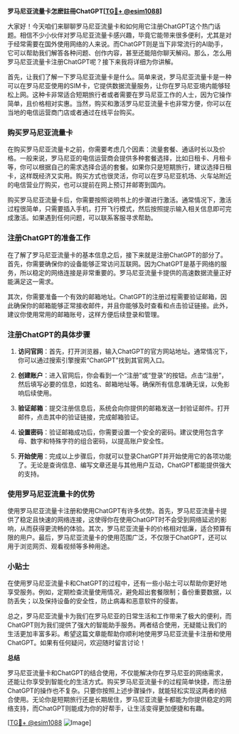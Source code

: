 **罗马尼亚流量卡怎麽註冊ChatGPT[[TG💪+ @esim1088](https://t.me/s/esim1088)]**

大家好！今天咱们来聊聊罗马尼亚流量卡和如何用它注册ChatGPT这个热门话题。相信不少小伙伴对罗马尼亚流量卡感兴趣，毕竟它能带来很多便利，尤其是对于经常需要在国外使用网络的人来说。而ChatGPT则是当下非常流行的AI助手，它可以帮助我们解答各种问题、创作内容，甚至还能陪你聊天解闷。那么，怎么用罗马尼亚流量卡注册ChatGPT呢？接下来我将详细为你讲解。

首先，让我们了解一下罗马尼亚流量卡是什么。简单来说，罗马尼亚流量卡是一种可以在罗马尼亚使用的SIM卡，它提供数据流量服务，让你在罗马尼亚境内能够轻松上网。这种卡非常适合短期旅行者或者需要在罗马尼亚工作的人士，因为它操作简单，且价格相对实惠。当然，购买和激活罗马尼亚流量卡也非常方便，你可以在当地的电信运营商门店或者通过在线平台购买。

### **购买罗马尼亚流量卡**

在购买罗马尼亚流量卡之前，你需要考虑几个因素：流量套餐、通话时长以及价格。一般来说，罗马尼亚的电信运营商会提供多种套餐选择，比如日租卡、月租卡等，你可以根据自己的需求选择合适的套餐。如果你只是短期旅行，建议选择日租卡，这样既经济又实用。购买方式也很灵活，你可以在罗马尼亚机场、火车站附近的电信营业厅购买，也可以提前在网上预订并邮寄到国内。

购买罗马尼亚流量卡后，你需要按照说明书上的步骤进行激活。通常情况下，激活过程很简单，只需要插入手机，打开飞行模式，然后按照提示输入相关信息即可完成激活。如果遇到任何问题，可以联系客服寻求帮助。

### **注册ChatGPT的准备工作**

在了解了罗马尼亚流量卡的基本信息之后，接下来就是注册ChatGPT的部分了。首先，你需要确保你的设备能够正常访问互联网。因为ChatGPT是基于网络的服务，所以稳定的网络连接是非常重要的。罗马尼亚流量卡提供的高速数据流量正好能满足这一需求。

其次，你需要准备一个有效的邮箱地址。ChatGPT的注册过程需要验证邮箱，因此确保你的邮箱能够正常接收邮件，并且你能够及时查看和点击验证链接。此外，建议你使用常用的邮箱账号，这样方便后续登录和管理。

### **注册ChatGPT的具体步骤**

1. **访问官网**：首先，打开浏览器，输入ChatGPT的官方网站地址。通常情况下，你可以通过搜索引擎搜索“ChatGPT”找到其官网入口。

2. **创建账户**：进入官网后，你会看到一个“注册”或“登录”的按钮。点击“注册”，然后填写必要的信息，如姓名、邮箱地址等。确保所有信息准确无误，以免影响后续使用。

3. **验证邮箱**：提交注册信息后，系统会向你提供的邮箱发送一封验证邮件。打开邮件，点击其中的验证链接，完成邮箱验证。

4. **设置密码**：验证邮箱成功后，你需要设置一个安全的密码。建议使用包含字母、数字和特殊字符的组合密码，以提高账户安全性。

5. **开始使用**：完成以上步骤后，你就可以登录ChatGPT并开始使用它的各项功能了。无论是查询信息、编写文章还是与其他用户互动，ChatGPT都能提供强大的支持。

### **使用罗马尼亚流量卡的优势**

使用罗马尼亚流量卡注册和使用ChatGPT有许多优势。首先，罗马尼亚流量卡提供了稳定且快速的网络连接，这使得你在使用ChatGPT时不会受到网络延迟的影响，从而获得更流畅的体验。其次，罗马尼亚流量卡的价格相对低廉，适合预算有限的用户。最后，罗马尼亚流量卡的使用范围广泛，不仅限于ChatGPT，还可以用于浏览网页、观看视频等多种用途。

### **小贴士**

在使用罗马尼亚流量卡和ChatGPT的过程中，还有一些小贴士可以帮助你更好地享受服务。例如，定期检查流量使用情况，避免超出套餐限制；备份重要数据，以防丢失；以及保持设备的安全性，防止病毒和恶意软件的侵害。

总之，罗马尼亚流量卡为我们在罗马尼亚的日常生活和工作带来了极大的便利，而ChatGPT则为我们提供了强大的智能助手服务。两者结合使用，无疑能让我们的生活更加丰富多彩。希望这篇文章能帮助你顺利地使用罗马尼亚流量卡注册和使用ChatGPT。如果有任何疑问，欢迎随时留言讨论！

**总结**

罗马尼亚流量卡和ChatGPT的结合使用，不仅能解决你在罗马尼亚的网络需求，还能让你享受到智能化的生活方式。购买罗马尼亚流量卡的过程简单快捷，而注册ChatGPT的操作也不复杂。只要你按照上述步骤操作，就能轻松实现这两者的结合使用。无论你是短期旅行还是长期居住，罗马尼亚流量卡都能为你提供稳定的网络支持，而ChatGPT则能成为你的好帮手，让生活变得更加便捷和有趣。

[[TG💪+ @esim1088](https://t.me/s/esim1088) ![Image](https://i.postimg.cc/4NQfJmqS/Snipaste-2025-05-13-00-14-12.png)]